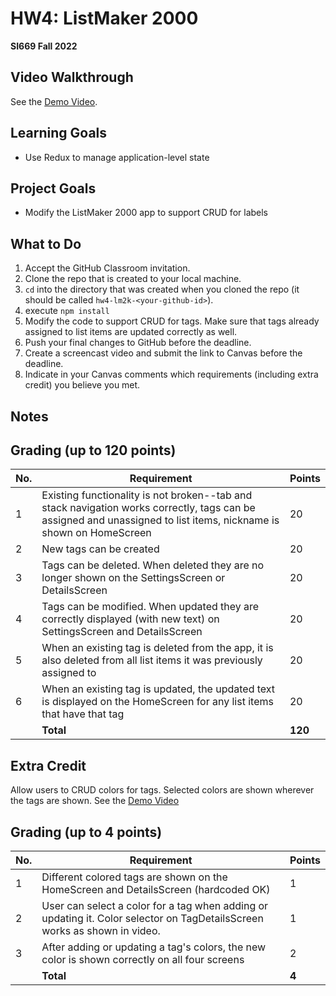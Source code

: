 # HW4: ListMaker 2000
**SI669 Fall 2022**

## Video Walkthrough 
See the [Demo Video](https://youtu.be/QunoO_iCfQM). 

## Learning Goals
* Use Redux to manage application-level state

## Project Goals
* Modify the ListMaker 2000 app to support CRUD for labels

## What to Do
1. Accept the GitHub Classroom invitation.
2. Clone the repo that is created to your local machine.
3. `cd` into the directory that was created when you cloned the repo (it should be called `hw4-lm2k-<your-github-id>`).
4. execute `npm install`
5. Modify the code to support CRUD for tags. Make sure that tags already assigned to list items are updated correctly as well.
6. Push your final changes to GitHub before the deadline.
7. Create a screencast video and submit the link to Canvas before the deadline.
8. Indicate in your Canvas comments which requirements (including extra credit) you believe you met.

## Notes

## Grading (up to 120 points)
| No. | Requirement  | Points |
| --- | ------------- | ------------- |
| 1 | Existing functionality is not broken--tab and stack navigation works correctly, tags can be assigned and unassigned to list items, nickname is shown on HomeScreen | 20  |
| 2 | New tags can be created | 20 |
| 3 | Tags can be deleted. When deleted they are no longer shown on the SettingsScreen or DetailsScreen | 20 |
| 4 | Tags can be modified. When updated they are correctly displayed (with new text) on SettingsScreen and DetailsScreen| 20 |
| 5 | When an existing tag is deleted from the app, it is also deleted from all list items it was previously assigned to | 20 |
| 6 | When an existing tag is updated, the updated text is displayed on the HomeScreen for any list items that have that tag | 20 |
|   | **Total** | **120**

## Extra Credit

Allow users to CRUD colors for tags. Selected colors are shown wherever the tags are shown. See the [Demo Video](https://youtu.be/xmA6kHSYONM)
## Grading (up to 4 points)
| No. | Requirement  | Points |
| --- | ------------- | ------------- |
| 1 | Different colored tags are shown on the HomeScreen and DetailsScreen (hardcoded OK) | 1 |
| 2 | User can select a color for a tag when adding or updating it. Color selector on TagDetailsScreen works as shown in video. | 1 |
| 3 | After adding or updating a tag's colors, the new color is shown correctly on all four screens | 2 |
|   | **Total** | **4**

